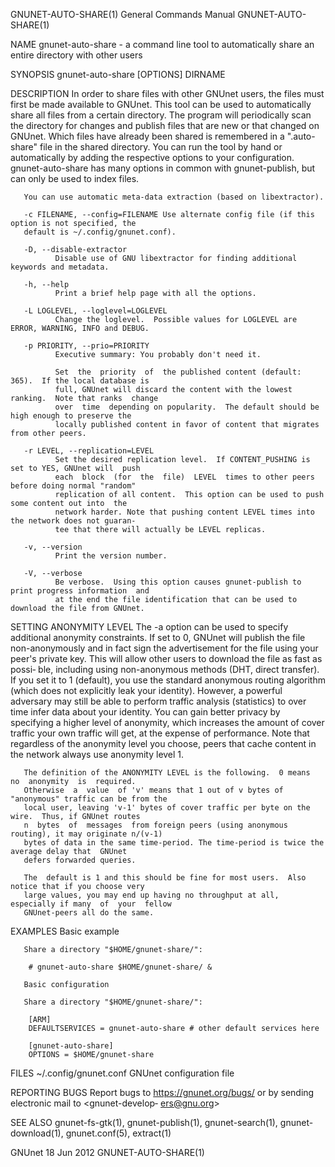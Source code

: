 GNUNET-AUTO-SHARE(1)                   General Commands Manual                   GNUNET-AUTO-SHARE(1)

NAME
       gnunet-auto-share  - a command line tool to automatically share an entire directory with other
       users

SYNOPSIS
       gnunet-auto-share [OPTIONS] DIRNAME

DESCRIPTION
       In order to share files with other GNUnet users, the files must first  be  made  available  to
       GNUnet.  This tool can be used to automatically share all files from a certain directory.  The
       program will periodically scan the directory for changes and publish files  that  are  new  or
       that changed on GNUnet.  Which files have already been shared is remembered in a ".auto-share"
       file in the shared directory.  You can run the tool by hand or  automatically  by  adding  the
       respective  options  to your configuration.  gnunet-auto-share has many options in common with
       gnunet-publish, but can only be used to index files.

       You can use automatic meta-data extraction (based on libextractor).

       -c FILENAME, --config=FILENAME Use alternate config file (if this option is not specified, the
       default is ~/.config/gnunet.conf).

       -D, --disable-extractor
              Disable use of GNU libextractor for finding additional keywords and metadata.

       -h, --help
              Print a brief help page with all the options.

       -L LOGLEVEL, --loglevel=LOGLEVEL
              Change the loglevel.  Possible values for LOGLEVEL are ERROR, WARNING, INFO and DEBUG.

       -p PRIORITY, --prio=PRIORITY
              Executive summary: You probably don't need it.

              Set  the  priority  of  the published content (default: 365).  If the local database is
              full, GNUnet will discard the content with the lowest ranking.  Note that ranks  change
              over  time  depending on popularity.  The default should be high enough to preserve the
              locally published content in favor of content that migrates from other peers.

       -r LEVEL, --replication=LEVEL
              Set the desired replication level.  If CONTENT_PUSHING is set to YES, GNUnet will  push
              each  block  (for  the  file)  LEVEL  times to other peers before doing normal "random"
              replication of all content.  This option can be used to push some content out into  the
              network harder. Note that pushing content LEVEL times into the network does not guaran‐
              tee that there will actually be LEVEL replicas.

       -v, --version
              Print the version number.

       -V, --verbose
              Be verbose.  Using this option causes gnunet-publish to print progress information  and
              at the end the file identification that can be used to download the file from GNUnet.

SETTING ANONYMITY LEVEL
       The  -a  option  can  be used to specify additional anonymity constraints. If set to 0, GNUnet
       will publish the file non-anonymously and in fact sign the advertisement for  the  file  using
       your  peer's  private key.  This will allow other users to download the file as fast as possi‐
       ble, including using non-anonymous methods (DHT,  direct  transfer).   If  you  set  it  to  1
       (default),  you  use  the standard anonymous routing algorithm (which does not explicitly leak
       your identity).  However, a powerful adversary may still be able to perform  traffic  analysis
       (statistics)  to  over  time  infer  data about your identity.  You can gain better privacy by
       specifying a higher level of anonymity, which increases the amount of cover traffic  your  own
       traffic  will get, at the expense of performance.  Note that regardless of the anonymity level
       you choose, peers that cache content in the network always use anonymity level 1.

       The definition of the ANONYMITY LEVEL is the following.  0 means  no  anonymity  is  required.
       Otherwise  a  value  of 'v' means that 1 out of v bytes of "anonymous" traffic can be from the
       local user, leaving 'v-1' bytes of cover traffic per byte on the wire.  Thus, if GNUnet routes
       n  bytes  of  messages  from foreign peers (using anonymous routing), it may originate n/(v-1)
       bytes of data in the same time-period. The time-period is twice the average delay that  GNUnet
       defers forwarded queries.

       The  default is 1 and this should be fine for most users.  Also notice that if you choose very
       large values, you may end up having no throughput at all, especially if many  of  your  fellow
       GNUnet-peers all do the same.

EXAMPLES
       Basic example

       Share a directory "$HOME/gnunet-share/":

        # gnunet-auto-share $HOME/gnunet-share/ &

       Basic configuration

       Share a directory "$HOME/gnunet-share/":

        [ARM]
        DEFAULTSERVICES = gnunet-auto-share # other default services here

        [gnunet-auto-share]
        OPTIONS = $HOME/gnunet-share

FILES
       ~/.config/gnunet.conf
              GNUnet configuration file

REPORTING BUGS
       Report  bugs  to  <https://gnunet.org/bugs/> or by sending electronic mail to <gnunet-develop‐
       ers@gnu.org>

SEE ALSO
       gnunet-fs-gtk(1),  gnunet-publish(1),  gnunet-search(1),  gnunet-download(1),  gnunet.conf(5),
       extract(1)

GNUnet                                       18 Jun 2012                         GNUNET-AUTO-SHARE(1)
